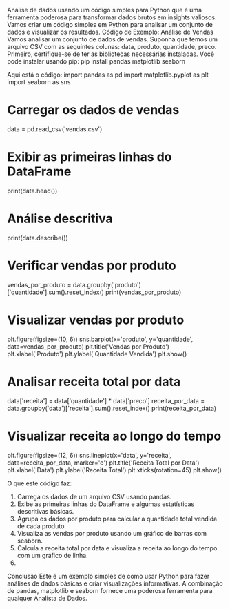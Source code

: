 Análise de dados usando um código simples para Python que é uma ferramenta poderosa para transformar dados brutos em insights valiosos.
Vamos criar um código simples em Python para analisar um conjunto de dados e visualizar os resultados.
Código de Exemplo: Análise de Vendas
Vamos analisar um conjunto de dados de vendas. Suponha que temos um arquivo CSV com as seguintes colunas: data, produto, quantidade, preco.
Primeiro, certifique-se de ter as bibliotecas necessárias instaladas. Você pode instalar usando pip:
pip install pandas matplotlib seaborn
 
Aqui está o código: 
import pandas as pd
import matplotlib.pyplot as plt
import seaborn as sns

# Carregar os dados de vendas
data = pd.read_csv('vendas.csv')

# Exibir as primeiras linhas do DataFrame
print(data.head())

# Análise descritiva
print(data.describe())

# Verificar vendas por produto
vendas_por_produto = data.groupby('produto')['quantidade'].sum().reset_index()
print(vendas_por_produto)

# Visualizar vendas por produto
plt.figure(figsize=(10, 6))
sns.barplot(x='produto', y='quantidade', data=vendas_por_produto)
plt.title('Vendas por Produto')
plt.xlabel('Produto')
plt.ylabel('Quantidade Vendida')
plt.show()

# Analisar receita total por data
data['receita'] = data['quantidade'] * data['preco']
receita_por_data = data.groupby('data')['receita'].sum().reset_index()
print(receita_por_data)
 
# Visualizar receita ao longo do tempo
plt.figure(figsize=(12, 6))
sns.lineplot(x='data', y='receita', data=receita_por_data, marker='o')
plt.title('Receita Total por Data')
plt.xlabel('Data')
plt.ylabel('Receita Total')
plt.xticks(rotation=45)
plt.show()
 
O que este código faz:
1.	Carrega os dados de um arquivo CSV usando pandas.
2.	Exibe as primeiras linhas do DataFrame e algumas estatísticas descritivas básicas.
3.	Agrupa os dados por produto para calcular a quantidade total vendida de cada produto.
4.	Visualiza as vendas por produto usando um gráfico de barras com seaborn.
5.	Calcula a receita total por data e visualiza a receita ao longo do tempo com um gráfico de linha.
6.	
Conclusão
Este é um exemplo simples de como usar Python para fazer análises de dados básicas e criar visualizações informativas.
A combinação de pandas, matplotlib e seaborn fornece uma poderosa ferramenta para qualquer Analista de Dados.
